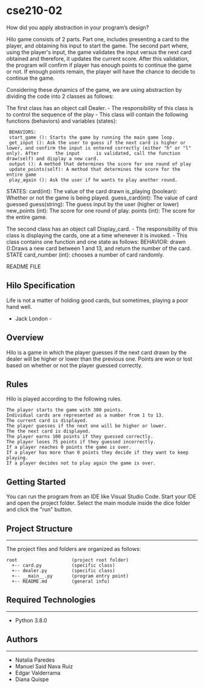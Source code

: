 # cse210-02

How did you apply abstraction in your program’s design?

Hilo game consists of 2 parts. Part one, includes presenting a card to the player, and obtaining his input to start the game. The second part where, using the player's input, the game validates the input versus the next card obtained and therefore, it updates the current score. After this validation, the program will confirm if player has enough points to continue the game or not. If enough points remain, the player will have the chance to decide to continue the game. 

Considering these dynamics of the game, we are using abstraction by dividing the code into 2 classes as follows:

The first class has an object call Dealer.
     -	The responsibility of this class is to control the sequence of the play
     -    This class will contain the following functions (behaviors) and variables (states):
            
     BEHAVIORS:
     start_game (): Starts the game by running the main game loop.               
     get_input (): Ask the user to guess if the next card is higher or lower, and confirm the input is entered correctly (either "h" or "l" only). After      the input      is validated, call the function draw(self) and display a new card.
     output (): A method that determines the score for one round of play               
     update_points(self): A method that determines the score for the entire game               
     play_again (): Ask the user if he wants to play another round.
          
   STATES:
   card(int): The value of the card drawn
   is_playing (boolean): Whether or not the game is being played.
   guess_card(int): The value of card guessed
   guess(string): The guess input by the user (higher or lower)
   new_points (int): The score for one round of play.
   points (int): The score for the entire game.

The second class has an object call Display_card.
    -	The responsibility of this class is displaying the cards, one at a time whenever it is invoked. 
    -	This class contains one function and one state as follows:
    BEHAVIOR:
    drawn ():Draws a new card between 1 and 13, and return the number of the card.
    STATE
    card_number (int): chooses a number of card randomly.
    
    
    
    
README FILE

## Hilo Specification

Life is not a matter of holding good cards,
but sometimes, playing a poor hand well.

- Jack London -

## Overview

Hilo is a game in which the player guesses if the next card drawn by the dealer will be higher or lower than the previous one. Points are won or lost based on whether or not the player guessed correctly.

## Rules

Hilo is played according to the following rules.

    The player starts the game with 300 points.
    Individual cards are represented as a number from 1 to 13.
    The current card is displayed.
    The player guesses if the next one will be higher or lower.
    The the next card is displayed.
    The player earns 100 points if they guessed correctly.
    The player loses 75 points if they guessed incorrectly.
    If a player reaches 0 points the game is over.
    If a player has more than 0 points they decide if they want to keep playing.
    If a player decides not to play again the game is over.

## Getting Started

You can run the program from an IDE like Visual Studio Code. Start your IDE and open the
project folder. Select the main module inside the dice folder and click the "run" button.

## Project Structure

---

The project files and folders are organized as follows:

```
root                    (project root folder)
  +-- card.py           (specific class)
  +-- dealer.py         (specific class)
  +-- __main__.py       (program entry point)
  +-- README.md         (general info)
```

## Required Technologies

---

- Python 3.8.0

## Authors

---

- Natalia Paredes
- Manuel Said Nava Ruiz
- Edgar Valderrama
- Diana Quispe

